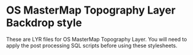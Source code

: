 # OS MasterMap Topography Layer Backdrop style

These are LYR files for OS MasterMap Topography Layer. You will need to apply the post processing SQL scripts before using these stylesheets.
